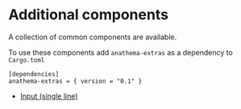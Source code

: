 # Additional components

A collection of common components are available.

To use these components add `anathema-extras` as a dependency to `Cargo.toml`

```
[dependencies]
anathema-extras = { version = "0.1" }
```

* [Input (single line)](./anathema-extras/input.md)

